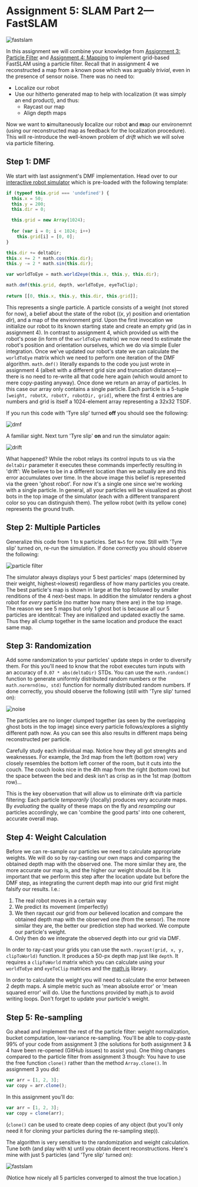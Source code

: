# Assignment 5: SLAM Part 2&mdash;FastSLAM

![fastslam](n5_noresample.jpg)

In this assignment we will combine your knowledge from [Assignment 3: Particle Filter](https://github.com/denniskb/hy475/tree/master/assign3_particle_filter) and [Assignment 4: Mapping](https://github.com/denniskb/hy475/tree/master/assign4_mapping) to implement grid-based FastSLAM using a particle filter. Recall that in assignment 4 we reconstructed a map from a known pose which was arguably *trivial*, even in the presence of sensor noise. There was no need to:

- Localize our robot
- Use our hitherto generated map to help with localization (it was simply an end product), and thus:
  - Raycast our map
  - Align depth maps

Now we want to **s**imultaneously **l**ocalize our robot **a**nd **m**ap our environemnt (using our reconstructed map as feedback for the localization procedure). This will re-introduce the well-known problem of *drift* which we will solve via particle filtering.

## Step 1: DMF

We start with last assignment's DMF implementation. Head over to our [interactive robot simulator](https://bautembach.de/hy475/assign5/) which is pre-loaded with the following template:

```javascript
if (typeof this.grid === 'undefined') {
  this.x = 50;
  this.y = 200;
  this.dir = 0;

  this.grid = new Array(1024);
  
  for (var i = 0; i < 1024; i++)
    this.grid[i] = [0, 0];
}

this.dir += deltaDir;
this.x += 2 * math.cos(this.dir);
this.y -= 2 * math.sin(this.dir);

var worldToEye = math.world2eye(this.x, this.y, this.dir);

math.dmf(this.grid, depth, worldToEye, eyeToClip);
  
return [[0, this.x, this.y, this.dir, this.grid]];
```

This represents a single particle. A particle consists of a weight (not stored for now), a belief about the state of the robot ((*x*, *y*) position and orientation *dir*), and a map of the environment *grid*. Upon the first invocation we initialize our robot to its known starting state and create an empty grid (as in assignment 4). In contrast to assignment 4, which provided us with the robot's pose (in form of the `worldToEye` matrix) we now need to estimate the robot's position and orientation ourselves, which we do via simple Euler integration. Once we've updated our robot's state we can calculate the `worldToEye` matrix which we need to perform one iteration of the DMF algorithm. `math.dmf()` literally expands to the code you just wrote in assignment 4 (albeit with a different grid size and truncation distance)&mdash;there is no need to re-write all that code here again (which would amont to mere copy-pasting anyway). Once done we return an array of particles. In this case our array only contains a single particle. Each particle is a 5-tuple `[weight, robotX, robotY, robotDir, grid]`, where the first 4 entries are numbers and grid is itself a 1024-element array representing a 32x32 TSDF.

If you run this code with 'Tyre slip' turned **off** you should see the following:

![dmf](dmf.jpg)

A familiar sight. Next turn 'Tyre slip' **on** and run the simulator again:

![drift](drift.jpg)

What happened? While the robot relays its control inputs to us via the `deltaDir` parameter it executes these commands imperfectly resulting in 'drift': We believe to be in a different location than we actually are and this error accumulates over time. In the above image this belief is represented via the green 'ghost robot'. For now it's a single one since we're working with a single particle. In general, all your particles will be visualized as ghost bots in the top image of the simulator (each with a different transparent color so you can distinguish them). The yellow robot (with its yellow cone) represents the ground truth.

## Step 2: Multiple Particles

Generalize this code from 1 to `N` particles. Set `N=5` for now. Still with 'Tyre slip' turned on, re-run the simulation. If done correctly you should observe the following:

![particle filter](n5_nonoise.jpg)

The simulator always displays your 5 best particles' maps (determined by their weight, highest&rarr;lowest)  regardless of how many particles you create. The best particle's map is shown in large at the top followed by smaller renditions of the 4 next-best maps. In addition the simulator renders a ghost robot for *every* particle (no matter how many there are) in the top image. The reason we see 5 maps but only 1 ghost bot is because all our 5 particles are identitcal: They are initialized and updated exactly the same. Thus they all clump together in the same location and produce the exact same map.

## Step 3: Randomization

Add some randomization to your particles' update steps in order to diversify them. For this you'll need to know that the robot executes turn inputs with an accuracy of `0.07 * abs(deltaDir)` STDs. You can use the `math.random()` function to generate uniformly distributed random numbers or the `math.normrnd(mu, std)` function for normally distributed random numbers. If done correctly, you should observe the following (still with 'Tyre slip' turned on):

![noise](n5_noresample.jpg)

The particles are no longer clumped together (as seen by the overlapping ghost bots in the top image) since every particle follows/explores a slightly different path now. As you can see this also results in different maps being reconstructed per particle.

Carefully study each individual map. Notice how they all got strenghts and weaknesses. For example, the 3rd map from the left (bottom row) very closely resembles the bottom left corner of the room, but it cuts into the couch. The couch looks nice in the 4th map from the right (bottom row) but the space between the bed and desk isn't as crisp as in the 1st map (bottom row)...

This is the key observation that will allow us to eliminate drift via particle filtering: Each particle *temporarily* (/locally) produces very accurate maps. By *evaluating* the quality of these maps on the fly and *resampling* our particles accordingly, we can 'combine the good parts' into one coherent, accurate overall map.

## Step 4: Weight Calculation

Before we can re-sample our particles we need to calculate appropriate weights. We will do so by ray-casting our own maps and comparing the obtained depth map with the observed one. The more similar they are, the more accurate our map is, and the higher our weight should be. It is important that we perform this step after the location update but before the DMF step, as integrating the current depth map into our grid first might falsify our results. I.e.:

1. The real robot moves in a certain way
2. We predict its movement (imperfectly)
3. We then raycast *our* grid from *our* believed location and compare the obtained depth map with the observed one (from the sensor). The more similar they are, the better our prediction step had worked. We compute our particle's weight.
4. Only then do we integrate the observed depth into our grid via DMF.

In order to ray-cast your grids you can use the `math.raycast(grid, x, y, clipToWorld)` function. It produces a 50-px depth map just like `depth`. It requires a `clipToWorld` matrix which you can calculate using your `worldToEye` and `eyeToClip` matrices and the [math.js](https://mathjs.org/docs/reference/functions.html) library.

In order to calculate the weight you will need to calculate the error between 2 depth maps. A simple metric such as 'mean absolute error' or 'mean squared error' will do. Use the functions provided by math.js to avoid writing loops. Don't forget to update your particle's weight.

## Step 5: Re-sampling

Go ahead and implement the rest of the particle filter: weight normalization, bucket computation, low-variance re-sampling. You'll be able to copy-paste 99% of your code from assignment 3 (the solutions for both assignment 3 & 4 have been re-opened (GitHub issues) to assist you). One thing changes compared to the particle filter from assignment 3 though: You have to use the free function `clone()` rather than the method `Array.clone()`. In assignment 3 you did:

```javascript
var arr = [1, 2, 3];
var copy = arr.clone();
```

In this assignment you'll do:

```javascript
var arr = [1, 2, 3];
var copy = clone(arr);
```

(`clone()` can be used to create deep copies of any object (but you'll only need it for cloning your particles during the re-sampling step)).

The algorithm is very sensitive to the randomization and weight calculation. Tune both (and play with `N`) until you obtain decent reconstructions. Here's mine with just 5 particles (and 'Tyre slip' turned on):

![fastslam](final.jpg)

(Notice how nicely all 5 particles converged to almost the true location.)